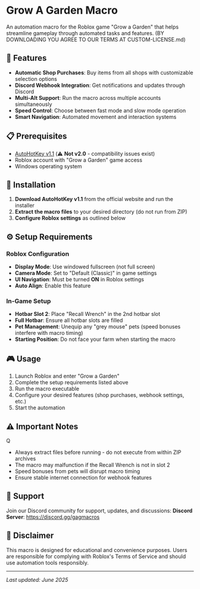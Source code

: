 # Grow A Garden Macro

An automation macro for the Roblox game "Grow a Garden" that helps streamline gameplay through automated tasks and features. (BY DOWNLOADING YOU AGREE TO OUR TERMS AT CUSTOM-LICENSE.md)

## 🚀 Features

- **Automatic Shop Purchases**: Buy items from all shops with customizable selection options
- **Discord Webhook Integration**: Get notifications and updates through Discord
- **Multi-Alt Support**: Run the macro across multiple accounts simultaneously  
- **Speed Control**: Choose between fast mode and slow mode operation
- **Smart Navigation**: Automated movement and interaction systems

## 📋 Prerequisites

- [AutoHotKey v1.1](https://www.autohotkey.com/) (⚠️ **Not v2.0** - compatibility issues exist)
- Roblox account with "Grow a Garden" game access
- Windows operating system

## 🔧 Installation

1. **Download AutoHotKey v1.1** from the official website and run the installer
2. **Extract the macro files** to your desired directory (do not run from ZIP)
3. **Configure Roblox settings** as outlined below

## ⚙️ Setup Requirements

### Roblox Configuration
- **Display Mode**: Use windowed fullscreen (not full screen)
- **Camera Mode**: Set to "Default (Classic)" in game settings
- **UI Navigation**: Must be turned **ON** in Roblox settings
- **Auto Align**: Enable this feature

### In-Game Setup
- **Hotbar Slot 2**: Place "Recall Wrench" in the 2nd hotbar slot
- **Full Hotbar**: Ensure all hotbar slots are filled
- **Pet Management**: Unequip any "grey mouse" pets (speed bonuses interfere with macro timing)
- **Starting Position**: Do not face your farm when starting the macro

## 🎮 Usage

1. Launch Roblox and enter "Grow a Garden"
2. Complete the setup requirements listed above
3. Run the macro executable
4. Configure your desired features (shop purchases, webhook settings, etc.)
5. Start the automation

## ⚠️ Important Notes
Q
- Always extract files before running - do not execute from within ZIP archives
- The macro may malfunction if the Recall Wrench is not in slot 2
- Speed bonuses from pets will disrupt macro timing
- Ensure stable internet connection for webhook features

## 💬 Support

Join our Discord community for support, updates, and discussions:
**Discord Server**: https://discord.gg/gagmacros

## 📝 Disclaimer

This macro is designed for educational and convenience purposes. Users are responsible for complying with Roblox's Terms of Service and should use automation tools responsibly.

---
*Last updated: June 2025*
